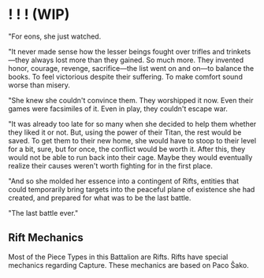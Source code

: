 # ! ! ! (WIP)
"For eons, she just watched.

"It never made sense how the lesser beings fought over trifles and trinkets—they always lost more than they gained. So much more. They invented honor, courage, revenge, sacrifice—the list went on and on—to balance the books. To feel victorious despite their suffering. To make comfort sound worse than misery.

"She knew she couldn't convince them. They worshipped it now. Even their games were facsimiles of it. Even in play, they couldn't escape war.

"It was already too late for so many when she decided to help them whether they liked it or not. But, using the power of their Titan, the rest would be saved. To get them to their new home, she would have to stoop to their level for a bit, sure, but for once, the conflict would be worth it. After this, they would not be able to run back into their cage. Maybe they would eventually realize their causes weren't worth fighting for in the first place.

"And so she molded her essence into a contingent of  Rifts, entities that could temporarily bring targets into the peaceful plane of existence she had created, and prepared for what was to be the last battle.

"The last battle ever."
## Rift Mechanics
Most of the Piece Types in this Battalion are Rifts. Rifts have special mechanics regarding Capture. These mechanics are based on Paco &#348;ako.